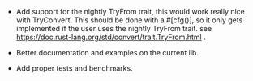 -   Add support for the nightly TryFrom trait, this would work really nice with TryConvert.
    This should be done with a #[cfg()], so it only gets implemented if the user uses the nightly TryFrom trait.
    see https://doc.rust-lang.org/std/convert/trait.TryFrom.html .

-   Better documentation and examples on the current lib.

-   Add proper tests and benchmarks.

